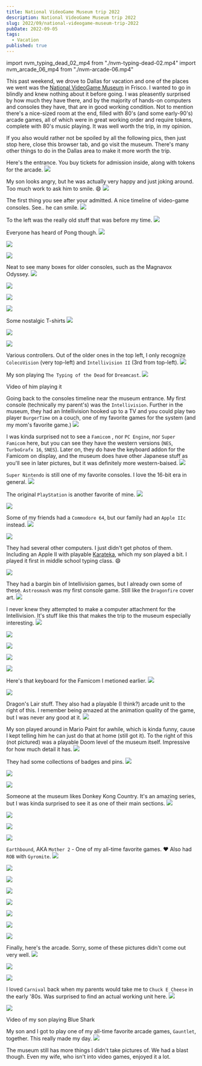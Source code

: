 ```yaml
---
title: National VideoGame Museum trip 2022
description: National VideoGame Museum trip 2022
slug: 2022/09/national-videogame-museum-trip-2022
pubDate: 2022-09-05
tags:
  - Vacation
published: true
---
```


import nvm_typing_dead_02_mp4 from "./nvm-typing-dead-02.mp4"
import nvm_arcade_06_mp4 from "./nvm-arcade-06.mp4"

This past weekend, we drove to Dallas for vacation and one of the places we went was the [National VideoGame Museum](http://nvmusa.org/) in Frisco. I wanted to go in blindly and knew nothing about it before going. I was pleasently surprised by how much they have there, and by the majority of hands-on computers and consoles they have, that are in good working condition. Not to mention there's a nice-sized room at the end, filled with 80's (and some early-90's) arcade games, all of which were in great working order and require tokens, complete with 80's music playing. It was well worth the trip, in my opinion.

If you also would rather not be spoiled by all the following pics, then just stop here, close this browser tab, and go visit the museum. There's many other things to do in the Dallas area to make it more worth the trip.

Here's the entrance. You buy tickets for admission inside, along with tokens for the arcade.
![](nvm-entrance-01.jpg)

My son looks angry, but he was actually very happy and just joking around. Too much work to ask him to smile. 😄
![](nvm-entrance-02.jpg)

The first thing you see after your admitted. A nice timeline of video-game consoles. See.. he can smile.
![](nvm-consoles-01.jpg)

To the left was the really old stuff that was before my time.
![](nvm-brown-box.jpg)

Everyone has heard of Pong though.
![](nvm-pong-01.jpg)

![](nvm-pong-02.jpg)

![](nvm-pong-03.jpg)

Neat to see many boxes for older consoles, such as the Magnavox Odyssey.
![](nvm-old-01.jpg)

![](nvm-old-02.jpg)

![](nvm-old-03.jpg)

![](nvm-old-04.jpg)

Some nostalgic T-shirts
![](nvm-t-shirts.jpg)

![](nvm-zork.jpg)

![](nvm-misc-01.jpg)

Various controllers. Out of the older ones in the top left, I only recognize `ColecoVision` (very top-left) and `Intellivision II` (3rd from top-left).
![](nvm-controllers-01.jpg)

My son playing `The Typing of the Dead` for `Dreamcast`.
![](nvm-typing-dead-01.jpg)

Video of him playing it
<EmbedVideo mp4={nvm_typing_dead_02_mp4} width="300" />

Going back to the consoles timeline near the museum entrance. My first console (technically my parent's) was the `Intellivision`. Further in the museum, they had an Intellivision hooked up to a TV and you could play two player `BurgerTime` on a couch, one of my favorite games for the system (and my mom's favorite game.)
![](nvm-consoles-02.jpg)

I was kinda surprised not to see a `Famicom` , nor `PC Engine`, nor `Super Famicom` here, but you can see they have the western versions (`NES`,  `TurboGrafx 16`, `SNES`). Later on, they do have the keyboard addon for the Famicom on display, and the museum does have other Japanese stuff as you'll see in later pictures, but it was definitely more western-baised.
![](nvm-consoles-03.jpg)

`Super Nintendo` is still one of my favorite consoles. I love the 16-bit era in general.
![](nvm-consoles-04.jpg)

The original `PlayStation` is another favorite of mine.
![](nvm-consoles-05.jpg)

![](nvm-consoles-06.jpg)

Some of my friends had a `Commodore 64`, but our family had an `Apple IIc` instead.
![](nvm-computers-01.jpg)

![](nvm-computers-02.jpg)

They had several other computers. I just didn't get photos of them. Including an Apple II with playable [Karateka](https://en.wikipedia.org/wiki/Karateka_(video_game)), which my son played a bit. I played it first in middle school typing class. 😄

![](nvm-japan-01.jpg)

They had a bargin bin of Intellivision games, but I already own some of these. `Astrosmash` was my first console game. Still like the `Dragonfire` cover art.
![](nvm-bargain-bin-01.jpg)

I never knew they attempted to make a computer attachment for the Intellivision. It's stuff like this that makes the trip to the museum especially interesting.
![](nvm-intellivision-01.jpg)

![](nvm-sega-01.jpg)

![](nvm-bally-01.jpg)

![](nvm-atari-01.jpg)

![](nvm-compumate-01.jpg)

Here's that keyboard for the Famicom I metioned earlier.
![](nvm-famicom-01.jpg)

![](nvm-atari-02.jpg)

Dragon's Lair stuff. They also had a playable (I think?) arcade unit to the right of this. I remember being amazed at the animation quality of the game, but I was never any good at it.
![](nvm-dragons-lair-01.jpg)

My son played around in Mario Paint for awhile, which is kinda funny, cause I kept telling him he can just do that at home (still got it). To the right of this (not pictured) was a playable Doom level of the museum itself. Impressive for how much detail it has.
![](nvm-mario-paint-01.jpg)

They had some collections of badges and pins.
![](nvm-badges-01.jpg)

![](nvm-pins-01.jpg)

![](nvm-pins-02.jpg)

Someone at the museum likes Donkey Kong Country. It's an amazing series, but I was kinda surprised to see it as one of their main sections.
![](nvm-dkc-01.jpg)

![](nvm-dkc-02.jpg)

![](nvm-dkc-03.jpg)

![](nvm-misc-02.jpg)

`Earthbound`, AKA `Mother 2` - One of my all-time favorite games. ❤️
Also had `ROB` with `Gyromite`.
![](nvm-earthbound-01.jpg)

![](nvm-misc-03.jpg)

![](nvm-misc-04.jpg)

![](nvm-castlevania-01.jpg)

![](nvm-posters-01.jpg)

![](nvm-misc-05.jpg)

![](nvm-misc-06.jpg)

![](nvm-posters-02.jpg)

Finally, here's the arcade. Sorry, some of these pictures didn't come out very well.
![](nvm-arcade-01.jpg)

![](nvm-arcade-02.jpg)

![](nvm-arcade-03.jpg)

I loved `Carnival` back when my parents would take me to `Chuck E Cheese` in the early '80s. Was surprised to find an actual working unit here.
![](nvm-arcade-04.jpg)

![](nvm-arcade-05.jpg)

Video of my son playing Blue Shark
<EmbedVideo mp4={nvm_arcade_06_mp4} width="300" />

My son and I got to play one of my all-time favorite arcade games, `Gauntlet`, together. This really made my day.
![](nvm-arcade-07.jpg)

The museum still has more things I didn't take pictures of. We had a blast though. Even my wife, who isn't into video games, enjoyed it a lot.